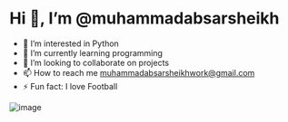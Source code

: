  # Hi 👋, I’m @muhammadabsarsheikh
- 👀 I’m interested in Python
- 🌱 I’m currently learning programming
- 💞️ I’m looking to collaborate on projects
- 📫 How to reach me muhammadabsarsheikhwork@gmail.com
- ⚡ Fun fact: I love Football

![image](https://github.com/user-attachments/assets/36113ad7-c23e-4403-bfbc-6feccf3ea66c)
